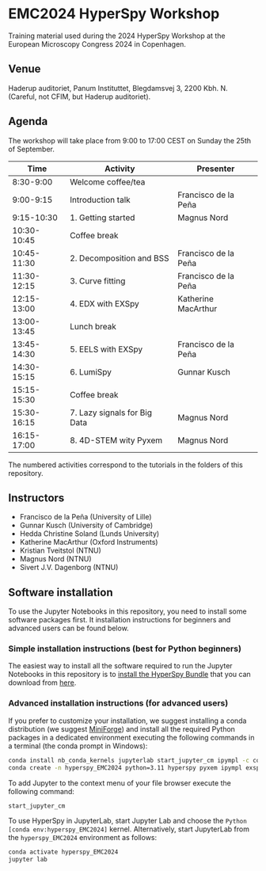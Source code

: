# EMC2024 HyperSpy Workshop

Training material used during the 2024 HyperSpy Workshop at the European Microscopy Congress 2024 in Copenhagen.



## Venue

Haderup auditoriet, Panum Instituttet, Blegdamsvej 3, 2200 Kbh. N. (Careful, not CFIM, but Haderup auditoriet).

## Agenda

The workshop will take place from 9:00 to 17:00 CEST on Sunday the 25th of September.

| Time         | Activity                      | Presenter              |
|--------------|-------------------------------|------------------------|
| 8:30-9:00    | Welcome coffee/tea            |                        |
| 9:00-9:15    | Introduction talk             | Francisco de la Peña   |
| 9:15-10:30   | 1. Getting started            | Magnus Nord            |
| 10:30-10:45  | Coffee break                  |                        |
| 10:45-11:30  | 2. Decomposition and BSS      | Francisco de la Peña   |
| 11:30-12:15  | 3. Curve fitting              | Francisco de la Peña   |
| 12:15-13:00  | 4. EDX with EXSpy             | Katherine MacArthur    |
| 13:00-13:45  | Lunch break                   |                        |
| 13:45-14:30  | 5. EELS with EXSpy            | Francisco de la Peña   |
| 14:30-15:15  | 6. LumiSpy                    | Gunnar Kusch           |
| 15:15-15:30  | Coffee break                  |                        |
| 15:30-16:15  | 7. Lazy signals for Big Data  | Magnus Nord            |
| 16:15-17:00  | 8. 4D-STEM wity Pyxem         | Magnus Nord            |

The numbered activities correspond to the tutorials in the folders of this repository.

## Instructors

- Francisco de la Peña (University of Lille)
- Gunnar Kusch (University of Cambridge)
- Hedda Christine Soland (Lunds University)
- Katherine MacArthur (Oxford Instruments)
- Kristian Tveitstol (NTNU)
- Magnus Nord (NTNU)
- Sivert J.V. Dagenborg (NTNU)


## Software installation

To use the Jupyter Notebooks in this repository, you need to install some software packages first. It installation instructions for beginners and advanced users can be found below.


### Simple installation instructions (best for Python beginners)

The easiest way to install all the software required to run the Jupyter Notebooks in this repository is to [install the HyperSpy Bundle](https://hyperspy.org/hyperspy-bundle/install.html) that you can download from [here](https://github.com/hyperspy/hyperspy-bundle/releases/latest).


### Advanced installation instructions (for advanced users)

If you prefer to customize your installation, we suggest installing a conda distribution (we suggest [MiniForge](https://github.com/conda-forge/miniforge)) and install all the required Python packages in a dedicated environment executing the following commands in a terminal (the conda prompt in Windows):


```bash
conda install nb_conda_kernels jupyterlab start_jupyter_cm ipympl -c conda-forge
conda create -n hyperspy_EMC2024 python=3.11 hyperspy pyxem ipympl exspy lumispy ipykernel -c conda-forge
```

To add Jupyter to the context menu of your file browser execute the following command:

```bash
start_jupyter_cm
```

To use HyperSpy in JupyterLab, start Jupyter Lab and choose the `Python [conda env:hyperspy_EMC2024]` kernel. Alternatively, start JupyterLab from the `hyperspy_EMC2024` environment as follows:

```bash
conda activate hyperspy_EMC2024
jupyter lab
```
